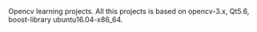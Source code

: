 Opencv learning projects. All this projects is based on opencv-3.x, Qt5.6, boost-library ubuntu16.04-x86_64.
